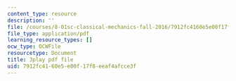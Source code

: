 ```yaml
---
content_type: resource
description: ''
file: /courses/8-01sc-classical-mechanics-fall-2016/7912fc4160e5e00f17f8eeaf4afcce3f_jAcdLZRhYNU.pdf
file_type: application/pdf
learning_resource_types: []
ocw_type: OCWFile
resourcetype: Document
title: 3play pdf file
uid: 7912fc41-60e5-e00f-17f8-eeaf4afcce3f
---
```

